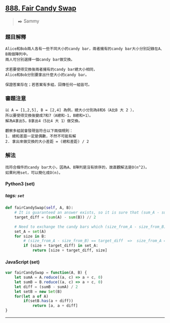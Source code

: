 ## [888. Fair Candy Swap](https://leetcode.com/problems/fair-candy-swap/)
> :black_nib: Sammy
### 題目解釋
	Alice和Bob兩人各有一些不同大小的candy bar，兩者擁有的candy bar大小分別記錄在A、B兩個陣列中。
	兩人可分別選擇一個candy bar做交換。
	
	求若要使得交換後兩者擁有的candy bar總大小相同，
	Alice和Bob分別要拿出什麼大小的candy bar。

	保證答案存在；若答案有多組，回傳任何一組皆可。
### 審題注意
	以 A = [1,2,5], B = [2,4] 為例，總大小分別為8和6（A比B 大 2 ），
	所以要使得交換後變成7和7（A總和-1，B總和+1）。
	解為A拿出5，B拿出4（5比4 大 1）做交換。

	觀察多組就會發現皆符合以下兩個規則：
	1. 總和差距一定是偶數，不然不可能有解
	2. 拿出來做交換的大小差距 = (總和差距) / 2
### 解法
	找符合條件的candy bar大小，因為A、B陣列是沒有排序的，故直觀解法是O(n^2)。
	如果利用set，可以簡化成O(n)。
#### Python3 (set)
##### tags: `set`
```python
def fairCandySwap(self, A, B):
    # It is guaranteed an answer exists, so it is sure that (sum_A - sum_B) is even.
    target_diff = (sum(A) - sum(B)) // 2
    
    # Need to exchange the candy bars which (size_from_A - size_from_B) == target_diff
    set_A = set(A)
    for size in B:
        # (size_from_A - size_from_B) == target_diff  =>  size_from_A == size_from_B + target_diff
        if (size + target_diff) in set_A:
            return [size + target_diff, size]

```

#### JavaScript (set)
```javascript
var fairCandySwap = function(A, B) {
    let sumA = A.reduce((a, c) => a + c, 0)
    let sumB = B.reduce((a, c) => a + c, 0)
    let diff = (sumB - sumA) / 2
    let setB = new Set(B)
    for(let a of A)
        if(setB.has(a + diff))
            return [a, a + diff]
}
```
---
